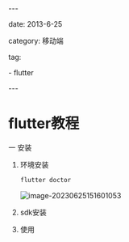 \---

date: 2013-6-25

category: 移动端

tag:

  \- flutter

\---



# flutter教程

一 安装

1. 环境安装

   ```perl
   flutter doctor
   ```

    ![image-20230625151601053](/Users/li/gitblog/blog1/blog/docs/study/images/image-20230625151601053.png)

2. sdk安装

3. 使用